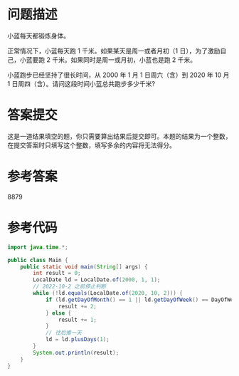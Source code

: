 # 问题描述

小蓝每天都锻炼身体。

正常情况下，小蓝每天跑 1 千米。如果某天是周一或者月初（1 日），为了激励自己，小蓝要跑 2 千米。如果同时是周一或月初，小蓝也是跑 2 千米。

小蓝跑步已经坚持了很长时间，从 2000 年 1 月 1 日周六（含）到 2020 年 10 月 1 日周四（含）。请问这段时间小蓝总共跑步多少千米?

# 答案提交

这是一道结果填空的题，你只需要算出结果后提交即可。本题的结果为一个整数，在提交答案时只填写这个整数，填写多余的内容将无法得分。

# 参考答案

8879

# 参考代码

```java
import java.time.*;

public class Main {
	public static void main(String[] args) {
		int result = 0;
		LocalDate ld = LocalDate.of(2000, 1, 1);
		// 2022-10-2 之前停止判断
		while (!ld.equals(LocalDate.of(2020, 10, 2))) {
			if (ld.getDayOfMonth() == 1 || ld.getDayOfWeek() == DayOfWeek.MONDAY) {
				result += 2;
			} else {
				result += 1;
			}
            // 往后推一天
			ld = ld.plusDays(1);
		}
		System.out.println(result);
	}
}
```


